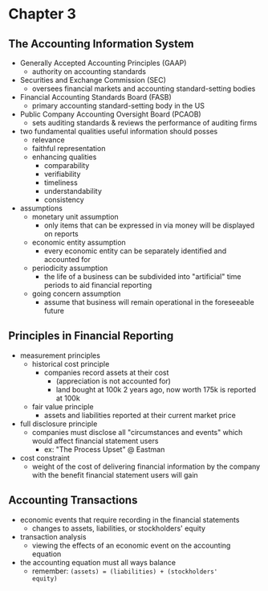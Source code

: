 # Chapter 3

## The Accounting Information System
- Generally Accepted Accounting Principles (GAAP)
	- authority on accounting standards
- Securities and Exchange Commission (SEC)
	- oversees financial markets and accounting standard-setting bodies
- Financial Accounting Standards Board (FASB)
	- primary accounting standard-setting body in the US
- Public Company Accounting Oversight Board (PCAOB)
	- sets auditing standards & reviews the performance of auditing firms
- two fundamental qualities useful information should posses
	- relevance
	- faithful representation
	- enhancing qualities
		- comparability
		- verifiability
		- timeliness
		- understandability
		- consistency
- assumptions
	- monetary unit assumption
		- only items that can be expressed in via money will be displayed on reports
	- economic entity assumption
		- every economic entity can be separately identified and accounted for
	- periodicity assumption
		- the life of a business can be subdivided into "artificial" time periods to aid financial reporting
	- going concern assumption
		- assume that business will remain operational in the foreseeable future

## Principles in Financial Reporting
- measurement principles
	- historical cost principle
		- companies record assets at their cost
			- (appreciation is not accounted for)
			- land bought at 100k 2 years ago, now worth 175k is reported at 100k
	- fair value principle
		- assets and liabilities reported at their current market price
- full disclosure principle
	- companies must disclose all "circumstances and events" which would affect financial statement users
		- ex: "The Process Upset" @ Eastman
- cost constraint
	- weight of the cost of delivering financial information by the company with the benefit financial statement users will gain

## Accounting Transactions
- economic events that require recording in the financial statements
	- changes to assets, liabilities, or stockholders' equity
- transaction analysis
	- viewing the effects of an economic event on the accounting equation
- the accounting equation must all ways balance
	- remember: <code>(assets) = (liabilities) + (stockholders' equity)</code>

